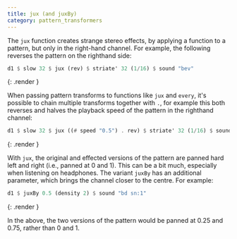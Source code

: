 ```yaml
---
title: jux (and juxBy)
category: pattern_transformers
---
```


The `jux` function creates strange stereo effects, by applying a
function to a pattern, but only in the right-hand channel. For
example, the following reverses the pattern on the righthand side:

~~~~ haskell
d1 $ slow 32 $ jux (rev) $ striate' 32 (1/16) $ sound "bev"
~~~~
{: .render }

When passing pattern transforms to functions like `jux` and `every`,
it's possible to chain multiple transforms together with `.`, for
example this both reverses and halves the playback speed of the
pattern in the righthand channel:

~~~~ haskell
d1 $ slow 32 $ jux ((# speed "0.5") . rev) $ striate' 32 (1/16) $ sound "bev"
~~~~
{: .render }

With `jux`, the original and effected versions of the pattern are
panned hard left and right (i.e., panned at 0 and 1). This can be a
bit much, especially when listening on headphones. The variant `juxBy`
has an additional parameter, which brings the channel closer to the
centre. For example:

~~~~ haskell
d1 $ juxBy 0.5 (density 2) $ sound "bd sn:1"
~~~~
{: .render }

In the above, the two versions of the pattern would be panned at 0.25
and 0.75, rather than 0 and 1.

